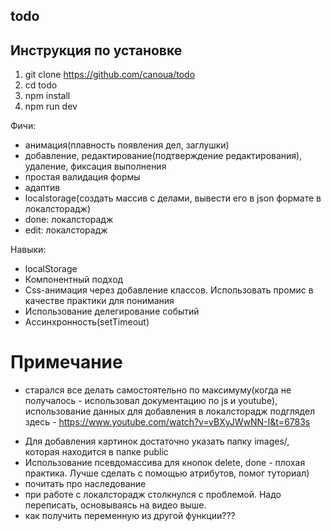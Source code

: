 ## todo

## Инструкция по установке

1. git clone https://github.com/canoua/todo
2. cd todo
3. npm install
4. npm run dev

Фичи:

- анимация(плавность появления дел, заглушки)
- добавление, редактирование(подтверждение редактирования), удаление, фиксация выполнения
- простая валидация формы
- адаптив
- localstorage(создать массив с делами, вывести его в json формате в локалсторадж)
- done: локалсторадж
- edit: локалсторадж

Навыки:

- localStorage
- Компонентный подход
- Css-анимация через добавление классов. Использовать промис в качестве практики для понимания
- Использование делегирование событий
- Ассинхронность(setTimeout)

# Примечание

- старался все делать самостоятельно по максимуму(когда не получалось - использовал документацию по js и youtube), использование данных для добавления в локалсторадж подглядел здесь - https://www.youtube.com/watch?v=vBXyJWwNN-I&t=6783s

* Для добавления картинок достаточно указать папку images/, которая находится в папке public
* Использование псевдомассива для кнопок delete, done - плохая практика. Лучше сделать с помощью атрибутов, помог туториал)
* почитать про наследование
* при работе с локалсторадж столкнулся с проблемой. Надо переписать, основываясь на видео выше.
* как получить переменную из другой функции???
